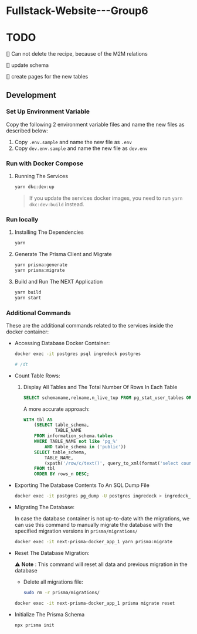 # Fullstack-Website---Group6

# TODO

[] Can not delete the recipe, because of the M2M relations

[] update schema

[] create pages for the new tables

## Development

### Set Up Environment Variable 

Copy the following 2 environment variable files and name the new files as described below:

1. Copy `.env.sample` and name the new file as `.env`
2. Copy `dev.env.sample` and name the new file as `dev.env`

### Run with Docker Compose

1. Running The Services

    ```bash
    yarn dkc:dev:up
    ```
    
    > If you update the services docker images, you need to run `yarn dkc:dev:build` instead.

### Run locally

1. Installing The Dependencies

    ```bash
    yarn
    ```

2. Generate The Prisma Client and Migrate 

    ```bash
    yarn prisma:generate 
    yarn prisma:migrate 
    ```


2. Build and Run The NEXT Application

    ```bash
    yarn build
    yarn start
    ```

### Additional Commands

These are the additional commands related to the services inside the docker container:

- Accessing Database Docker Container:

    ```bash
    docker exec -it postgres psql ingredeck postgres

    # /dt
    ```

- Count Table Rows: 

    1. Display All Tables and The Total Number Of Rows In Each Table

        ```sql
        SELECT schemaname,relname,n_live_tup FROM pg_stat_user_tables ORDER BY n_live_tup DESC;
        ```

        A more accurate approach: 
        ```sql
        WITH tbl AS
            (SELECT table_schema,
                    TABLE_NAME
            FROM information_schema.tables
            WHERE TABLE_NAME not like 'pg_%'
                AND table_schema in ('public'))
            SELECT table_schema,
                TABLE_NAME,
                (xpath('/row/c/text()', query_to_xml(format('select count(*) as c from %I.%I', table_schema, TABLE_NAME), FALSE, TRUE, '')))[1]::text::int AS rows_n
            FROM tbl
            ORDER BY rows_n DESC;
        ```

- Exporting The Database Contents To An SQL Dump File

    ```bash
    docker exec -it postgres pg_dump -U postgres ingredeck > ingredeck_20223108.pgsql
    ```

- Migrating The Database:

    In case the database container is not up-to-date with the migrations, we can use this command to manually migrate the database with the specified migration versions in `prisma/migrations/`

    ```bash
    docker exec -it next-prisma-docker_app_1 yarn prisma:migrate
    ```

- Reset The Database Migration:

    :warning: **Note** : This command will reset all data and previous migration in the database

    - Delete all migrations file: 

        ```bash
        sudo rm -r prisma/migrations/
        ```

    ```bash
    docker exec -it next-prisma-docker_app_1 prisma migrate reset
    ```

- Initialize The Prisma Schema

    ```bash
    npx prisma init
    ```

